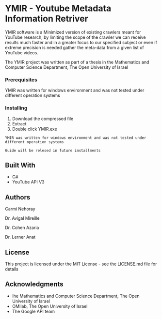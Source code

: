# YMIR - Youtube Metadata Information Retriver

YMIR software is a Minimized version of existing crawlers meant for YouTube research, by limiting the scope of the crawler we can receive results much faster and in a greater focus to our specified subject or even if extreme precision is needed gather the meta-data from a given list of YouTube videos.

The YMIR project was written as part of a thesis in the Mathematics and Computer Science Department, The Open University of Israel

### Prerequisites
YMIR was written for windows environment and was not tested under different operation systems 

### Installing


1.	Download the compressed file
2.	Extract
3.	Double click YMIR.exe
```
YMIR was written for windows environment and was not tested under different operation systems 
```

```
Guide will be relesed in future installments
```


## Built With

* C#
* YouTube API V3



## Authors
Carmi Nehoray

Dr. Avigal Mireille 

Dr. Cohen Azaria 

Dr. Lerner Anat 


## License

This project is licensed under the MIT License - see the [LICENSE.md](LICENSE.md) file for details


## Acknowledgments

* Ihe Mathematics and Computer Science Department, The Open University of Israel
* OMIlab, The Open University of Israel
* The Google API team
